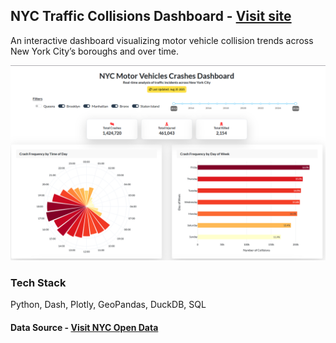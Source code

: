 ## NYC Traffic Collisions Dashboard - [Visit site](http://34.235.153.60:8050/)

An interactive dashboard visualizing motor vehicle collision trends across New York City’s boroughs and over time.

<img src="assets/dashboard.png" width="600">

### Tech Stack

Python, Dash, Plotly, GeoPandas, DuckDB, SQL

#### Data Source - [Visit NYC Open Data](https://opendata.cityofnewyork.us/)
